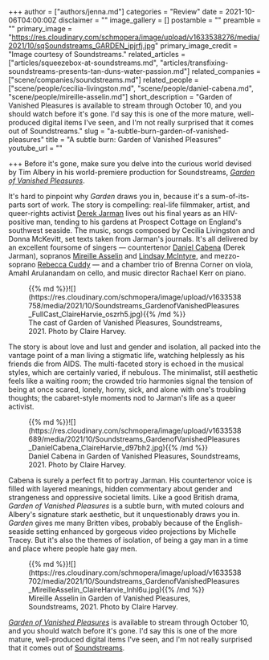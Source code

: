 +++
author = ["authors/jenna.md"]
categories = "Review"
date = 2021-10-06T04:00:00Z
disclaimer = ""
image_gallery = []
postamble = ""
preamble = ""
primary_image = "https://res.cloudinary.com/schmopera/image/upload/v1633538276/media/2021/10/sqSoundstreams_GARDEN_ipjrfj.jpg"
primary_image_credit = "Image courtesy of Soundstreams."
related_articles = ["articles/squeezebox-at-soundstreams.md", "articles/transfixing-soundstreams-presents-tan-duns-water-passion.md"]
related_companies = ["scene/companies/soundstreams.md"]
related_people = ["scene/people/cecilia-livingston.md", "scene/people/daniel-cabena.md", "scene/people/mireille-asselin.md"]
short_description = "Garden of Vanished Pleasures is available to stream through October 10, and you should watch before it's gone. I'd say this is one of the more mature, well-produced digital items I've seen, and I'm not really surprised that it comes out of Soundstreams."
slug = "a-subtle-burn-garden-of-vanished-pleasures"
title = "A subtle burn: Garden of Vanished Pleasures"
youtube_url = ""

+++
Before it's gone, make sure you delve into the curious world devised by Tim Albery in his world-premiere production for Soundstreams, [_Garden of Vanished Pleasures_](https://soundstreams.ca/performances/main-stage/garden-of-vanished-pleasures/).

It's hard to pinpoint why _Garden_ draws you in, because it's a sum-of-its-parts sort of work. The story is compelling: real-life filmmaker, artist, and queer-rights activist [Derek Jarman](https://en.wikipedia.org/wiki/Derek_Jarman) lives out his final years as an HIV-positive man, tending to his gardens at Prospect Cottage on England's southwest seaside. The music, songs composed by Cecilia Livingston and Donna McKevitt, set texts taken from Jarman's journals. It's all delivered by an excellent foursome of singers — countertenor [Daniel Cabena](/scene/people/daniel-cabena/) (Derek Jarman), sopranos [Mireille Asselin](/scene/people/mireille-asselin/) and [Lindsay McIntyre](/scene/people/lindsay-mcintyre/), and mezzo-soprano [Rebecca Cuddy](/scene/people/rebecca-cuddy/) — and a chamber trio of Brenna Corner on viola, Amahl Arulanandam on cello, and music director Rachael Kerr on piano.

<figure data-type="image">{{% md %}}![](https://res.cloudinary.com/schmopera/image/upload/v1633538758/media/2021/10/Soundstreams_GardenofVanishedPleasures_FullCast_ClaireHarvie_oszrh5.jpg){{% /md %}}

<figcaption>The cast of Garden of Vanished Pleasures, Soundstreams, 2021. Photo by Claire Harvey.</figcaption>

</figure>

The story is about love and lust and gender and isolation, all packed into the vantage point of a man living a stigmatic life, watching helplessly as his friends die from AIDS. The multi-faceted story is echoed in the musical styles, which are certainly varied, if nebulous. The minimalist, still aesthetic feels like a waiting room; the crowded trio harmonies signal the tension of being at once scared, lonely, horny, sick, and alone with one's troubling thoughts; the cabaret-style moments nod to Jarman's life as a queer activist.

<figure data-type="image">{{% md %}}![](https://res.cloudinary.com/schmopera/image/upload/v1633538689/media/2021/10/Soundstreams_GardenofVanishedPleasures_DanielCabena_ClaireHarvie_d97bh2.jpg){{% /md %}}

<figcaption>Daniel Cabena in Garden of Vanished Pleasures, Soundstreams, 2021. Photo by Claire Harvey.</figcaption>

</figure>

Cabena is surely a perfect fit to portray Jarman. His countertenor voice is filled with layered meanings, hidden commentary about gender and strangeness and oppressive societal limits. Like a good British drama, _Garden of Vanished Pleasures_ is a subtle burn, with muted colours and Albery's signature stark aesthetic, but it unquestionably draws you in. _Garden_ gives me many Britten vibes, probably because of the English-seaside setting enhanced by gorgeous video projections by Michelle Tracey. But it's also the themes of isolation, of being a gay man in a time and place where people hate gay men.

<figure data-type="image">{{% md %}}![](https://res.cloudinary.com/schmopera/image/upload/v1633538702/media/2021/10/Soundstreams_GardenofVanishedPleasures_MireilleAsselin_ClaireHarvie_lnhl6u.jpg){{% /md %}}

<figcaption>Mireille Asselin in Garden of Vanished Pleasures, Soundstreams, 2021. Photo by Claire Harvey.</figcaption>

</figure>

[_Garden of Vanished Pleasures_](https://soundstreams.ca/performances/main-stage/garden-of-vanished-pleasures/) is available to stream through October 10, and you should watch before it's gone. I'd say this is one of the more mature, well-produced digital items I've seen, and I'm not really surprised that it comes out of [Soundstreams](/scene/companies/soundstreams/).